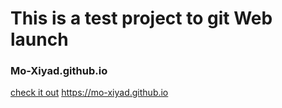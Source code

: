 # This is a test project to git Web launch
### Mo-Xiyad.github.io

<a href="https://mo-xiyad.github.io" target="_blank">check it out</a>
https://mo-xiyad.github.io
